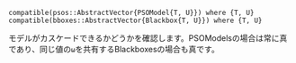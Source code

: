 ```
compatible(psos::AbstractVector{PSOModel{T, U}}) where {T, U}
compatible(bboxes::AbstractVector{Blackbox{T, U}}) where {T, U}
```

モデルがカスケードできるかどうかを確認します。PSOModelsの場合は常に真であり、同じ値の`ω`を共有するBlackboxesの場合も真です。
